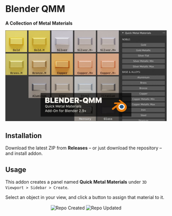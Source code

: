 # Blender QMM

**A Collection of Metal Materials**

![Blender QLE Screenshot](https://github.com/don1138/blender-qmm/blob/main/blender-qmm.jpg)

## Installation

Download the latest ZIP from **Releases** – or just download the repository – and install addon.

## Usage

This addon creates a panel named **Quick Metal Materials** under ``3D Viewport > Sidebar > Create``.

Select an object in your view, and click a button to assign that material to it.

<p align="center">
  <img align="center" src="https://badges.pufler.dev/created/don1138/blender-qmm?style=for-the-badge&colorA=222&colorB=48684b" alt="Repo Created">
  <img align="center" src="https://badges.pufler.dev/updated/don1138/blender-qmm?style=for-the-badge&colorA=222&colorB=48684b" alt="Repo Updated">
</p>
